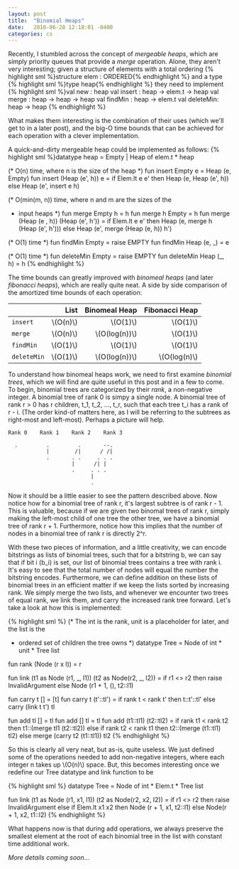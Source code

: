 ```yaml
---
layout: post
title:  "Binomial Heaps"
date:   2016-06-28 12:18:01 -0400
categories: cs
---
```


Recently, I stumbled across the concept of _mergeable heaps_, which are simply
priority queues that provide a _merge_ operation. Alone, they aren't very
interesting; given a structure of elements with a total ordering
{% highlight sml %}structure elem : ORDERED{% endhighlight %}
and a type
{% highlight sml %}type heap{% endhighlight %}
they need to implement
{% highlight sml %}val new : heap
val insert : heap -> elem.t -> heap
val merge : heap -> heap -> heap
val findMin : heap -> elem.t
val deleteMin: heap -> heap
{% endhighlight %}

What makes them interesting is the combination of their uses (which we'll get
to in a later post), and the big-O time bounds that can be achieved for each
operation with a clever implementation.

A quick-and-dirty mergeable heap could be implemented as follows:
{% highlight sml %}datatype heap = Empty | Heap of elem.t * heap

(* O(n) time, where n is the size of the heap *)
fun insert Empty e = Heap (e, Empty)
fun insert (Heap (e', h)) e = 
    if Elem.lt e e' 
    then Heap (e, Heap (e', h))
    else Heap (e', insert e h)

(* O(min(m, n)) time, where n and m are the sizes of the 
 * input heaps *)
fun merge Empty h = h
fun merge h Empty = h
fun merge (Heap (e , h)) (Heap (e', h')) = 
    if Elem.lt e e'
    then Heap (e, merge h (Heap (e', h')))
    else Heap (e', merge (Heap (e, h)) h')

(* O(1) time *)
fun findMin Empty = raise EMPTY
fun findMin Heap (e, _) = e

(* O(1) time *)
fun deleteMin Empty = raise EMPTY
fun deleteMin Heap (_, h) = h
{% endhighlight %}

The time bounds can greatly improved with _binomeal heaps_ (and later
_fibonacci heaps_), which are really quite neat. A side by side comparison of 
the amortized time bounds of each operation:

|             | List       | Binomeal Heap     | Fibonacci Heap     |
|-------------|-----------:|------------------:|-------------------:|
| `insert`    | \\(O(n)\\) |        \\(O(1)\\) |          \\(O(1)\\)|
| `merge`     | \\(O(n)\\) |   \\(O(log(n))\\) |          \\(O(1)\\)|
| `findMin`   | \\(O(1)\\) |        \\(O(1)\\) |          \\(O(1)\\)|
| `deleteMin` | \\(O(1)\\) |   \\(O(log(n))\\) |      \\(O(log(n)\\)|

To understand how binomeal heaps work, we need to first examine _binomial
trees_, which we will find are quite useful in this post and in a few to come.
To begin, binomial trees are categorized by their _rank_, a non-negative
integer. A binomial tree of rank 0 is simpy a single node. A binomial tree of
rank r > 0 has r children, t_1, t_2, ..., t_r, such that each tree t_i has a
rank of r - i. (The order kind-of matters here, as I will be referring to the
subtrees as right-most and left-most). Perhaps a picture will help.

```
Rank 0    Rank 1    Rank 2    Rank 3 
                                     
  .         .         .       --.    
            |        /|      / /|    
            .       . .     . . .    
                    |      /| |      
                    .     . . .      
                          |          
                          .          

```

Now it should be a little easier to see the pattern described above. Now notice
how for a binomial tree of rank r, it's largest subtree is of rank r - 1. This
is valuable, because if we are given two binomal trees of rank r, simply making
the left-most child of one tree the other tree, we have a binomial tree of rank
r + 1. Furthermore, notice how this implies that the number of nodes in a
binomial tree of rank r is directly 2^r.

With these two pieces of information, and a little creativity, we can encode
bitstrings as lists of binomial trees, such that for a bitstring b, we can say
that if bit i (b_i) is set, our list of binomial trees contains a tree with 
rank i. It's easy to see that the total number of nodes will equal the number 
the bitstring encodes. Furthermore, we can define addition on these lists of
binomial trees in an efficient matter if we keep the lists sorted by increasing
rank. We simply merge the two lists, and whenever we encounter two trees of
equal rank, we link them, and carry the increased rank tree forward. Let's take
a look at how this is implemented:

{% highlight sml %}
(* The int is the rank, unit is a placeholder for later, and the list is the
 * ordered set of children the tree owns *)
datatype Tree = Node of int * unit * Tree list

fun rank (Node (r x l)) = r

fun link (t1 as Node (r1, _, l1)) (t2 as Node(r2, _, l2)) =
    if r1 <> r2 then raise InvalidArgument
    else Node (r1 + 1, (), t2::l1)

fun carry t [] = [t]
fun carry t (t'::tl') =
    if rank t < rank t' then t::t'::tl'
    else carry (link t t') tl

fun add tl [] = tl
fun add [] tl = tl
fun add (t1::tl1) (t2::tl2) =
    if rank t1 < rank t2 then t1::(merge tl1 (t2::tl2))
    else if rank t2 < rank t1 then t2::(merge (t1::tl1) tl2)
    else merge (carry t2 (t1::tl1)) tl2
{% endhighlight %}

So this is clearly all very neat, but as-is, quite useless. We just defined
some of the operations needed to add non-negative integers, where each
integer n takes up \\(O(n)\\) space. But, this becomes interesting once we redefine
our Tree datatype and link function to be

{% highlight sml %}
datatype Tree = Node of int * Elem.t * Tree list

fun link (t1 as Node (r1, x1, l1)) (t2 as Node(r2, x2, l2)) =
    if r1 <> r2 then raise InvalidArgument
    else if Elem.lt x1 x2 then Node (r + 1, x1, t2::l1)
    else Node(r + 1, x2, t1::l2)
{% endhighlight %}

What happens now is that during add operations, we always preserve the smallest
element at the root of each binomial tree in the list with constant time
additional work.

_More details coming soon..._
